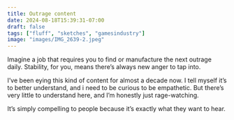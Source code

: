 ```yaml
---
title: Outrage content 
date: 2024-08-18T15:39:31-07:00
draft: false
tags: ["fluff", "sketches", "gamesindustry"]
image: "images/IMG_2639-2.jpeg"
---
```


Imagine a job that requires you to find or manufacture the next outrage daily. Stability, for you, means there’s always new anger to tap into.

I’ve been eying this kind of content for almost a decade now. I tell myself it’s to better understand, and i need to be curious to be empathetic. But there’s very little to understand here, and I’m honestly just rage-watching.

It’s simply compelling to people because it’s exactly what they want to hear.